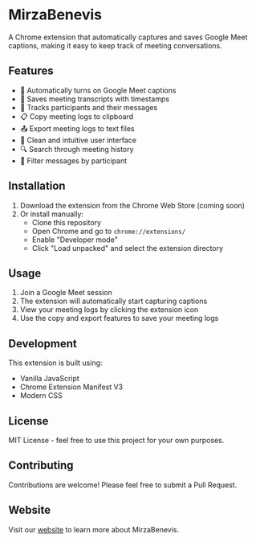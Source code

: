 # MirzaBenevis

A Chrome extension that automatically captures and saves Google Meet captions, making it easy to keep track of meeting conversations.

## Features

- 🎯 Automatically turns on Google Meet captions
- 💾 Saves meeting transcripts with timestamps
- 👥 Tracks participants and their messages
- 📋 Copy meeting logs to clipboard
- 📤 Export meeting logs to text files
- 🎨 Clean and intuitive user interface
- 🔍 Search through meeting history
- 👤 Filter messages by participant

## Installation

1. Download the extension from the Chrome Web Store (coming soon)
2. Or install manually:
   - Clone this repository
   - Open Chrome and go to `chrome://extensions/`
   - Enable "Developer mode"
   - Click "Load unpacked" and select the extension directory

## Usage

1. Join a Google Meet session
2. The extension will automatically start capturing captions
3. View your meeting logs by clicking the extension icon
4. Use the copy and export features to save your meeting logs

## Development

This extension is built using:
- Vanilla JavaScript
- Chrome Extension Manifest V3
- Modern CSS

## License

MIT License - feel free to use this project for your own purposes.

## Contributing

Contributions are welcome! Please feel free to submit a Pull Request.

## Website

Visit our [website](https://amirhhp.github.io/mirzabenevis2/) to learn more about MirzaBenevis. 